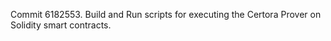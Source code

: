 Commit 6182553.                    Build and Run scripts for executing the Certora Prover on Solidity smart contracts.